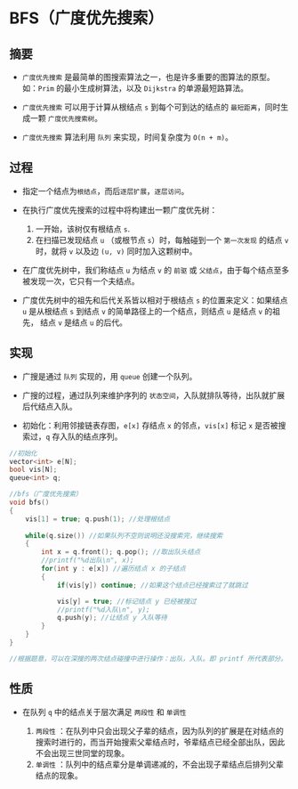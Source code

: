 # BFS（广度优先搜索）

## 摘要

- `广度优先搜索` 是最简单的图搜索算法之一，也是许多重要的图算法的原型。如：`Prim` 的最小生成树算法，以及 `Dijkstra` 的单源最短路算法。

- `广度优先搜索` 可以用于计算从根结点 `s` 到每个可到达的结点的 `最短距离`，同时生成一颗 `广度优先搜索树`。

- `广度优先搜索` 算法利用 `队列` 来实现，时间复杂度为 `O(n + m)`。

## 过程

- 指定一个结点为`根结点`，而后`逐层扩展`，`逐层访问`。

- 在执行广度优先搜索的过程中将构建出一颗广度优先树：
  
  1. 一开始，该树仅有根结点 `s`.
  2. 在扫描已发现结点 `u` （或根节点 `s`）时，每触碰到一个 `第一次发现` 的结点 `v` 时，就将 `v` 以及边 `(u, v)` 同时加入这颗树中。

- 在广度优先树中，我们称结点 `u` 为结点 `v` 的 `前驱` 或 `父结点`，由于每个结点至多被发现一次，它只有一个夫结点。

- 广度优先树中的祖先和后代关系皆以相对于根结点 `s` 的位置来定义：如果结点 `u` 是从根结点 `s` 到结点 `v` 的简单路径上的一个结点，则结点 `u` 是结点 `v` 的祖先， 结点 `v` 是结点 `u` 的后代。

## 实现

- 广搜是通过 `队列` 实现的，用 `queue` 创建一个队列。

- 广搜的过程，通过队列来维护序列的 `状态空间`，入队就排队等待，出队就扩展后代结点入队。

- 初始化：利用邻接链表存图，`e[x]` 存结点 `x` 的邻点，`vis[x]` 标记 `x` 是否被搜索过，`q` 存入队的结点序列。

```cpp
//初始化
vector<int> e[N];
bool vis[N];
queue<int> q;

//bfs（广度优先搜索）
void bfs()
{
    vis[1] = true; q.push(1); //处理根结点
    
    while(q.size()) //如果队列不空则说明还没搜索完，继续搜索
    {
        int x = q.front(); q.pop(); //取出队头结点
        //printf("%d出队\n", x);
        for(int y : e[x]) //遍历结点 x 的子结点
        {
            if(vis[y]) continue; //如果这个结点已经搜索过了就跳过

            vis[y] = true; //标记结点 y 已经被搜过
            //printf("%d入队\n", y);
            q.push(y); //让结点 y 入队等待
        }
    }
}

//根据题意，可以在深搜的两次结点碰撞中进行操作：出队，入队。即 printf 所代表部分。
```

## 性质

- 在队列 `q` 中的结点关于层次满足 `两段性` 和 `单调性`

  1. `两段性` ：在队列中只会出现父子辈的结点，因为队列的扩展是在对结点的搜索时进行的，而当开始搜索父辈结点时，爷辈结点已经全部出队，因此不会出现三世同堂的现象。
  2. `单调性` ：队列中的结点辈分是单调递减的，不会出现子辈结点后排列父辈结点的现象。 